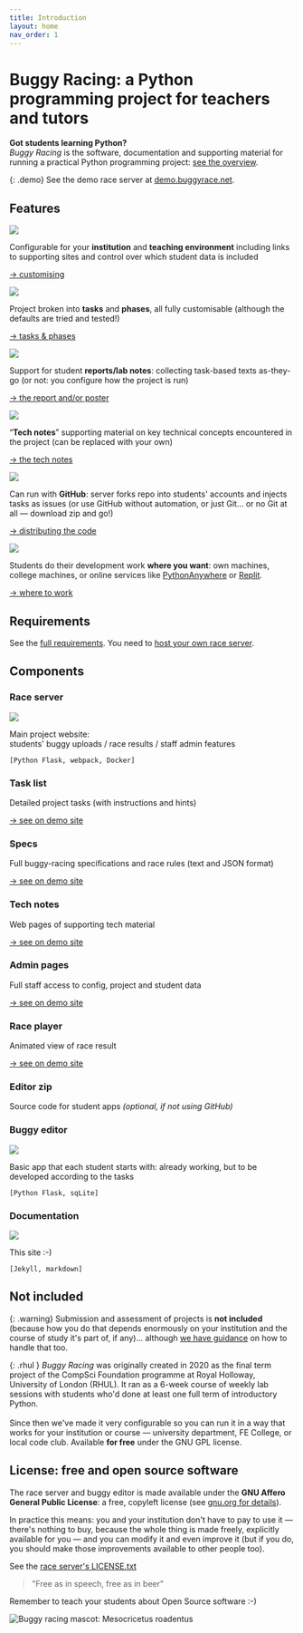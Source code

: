 ```yaml
---
title: Introduction
layout: home
nav_order: 1
---
```


# Buggy Racing: a Python programming project for teachers and tutors


**Got students learning Python?**  
_Buggy Racing_ is the software, documentation and supporting material for
running a practical Python programming project:
[see the overview](overview).


{: .demo}
See the demo race server at [demo.buggyrace.net]({{site.content.demo_url}}).

<div class="callout">
  <h2 id="features">Features</h2>
<div class="two-cols">
  <div class="item-card">
    <img class="decal" src="/docs/img/feature-institution.png" />
    <p>
      Configurable for your <strong>institution</strong>
      and <strong>teaching environment</strong>
      including links to supporting sites and control over
      which student data is included
    </p>
    <p class="item-footer">
      <a href="customising">&rarr;&nbsp;customising</a>
    </p>
  </div>
  <div class="item-card">
    <img class="decal" src="/docs/img/feature-tasks.png" />
    <p>
      Project broken into <strong>tasks</strong> and
      <strong>phases</strong>, all fully customisable
      (although the defaults are tried and tested!)
    </p>
    <p class="item-footer">
      <a href="teaching/tasks-and-phases.html">&rarr;&nbsp;tasks&nbsp;&amp;&nbsp;phases</a>
    </p>
  </div>
  <div class="item-card">
    <img class="decal" src="/docs/img/feature-notes.png" />
    <p>
      Support for student <strong>reports/lab notes</strong>: collecting
      task-based texts as-they-go (or not: you configure how the project is run)
    </p>
    <p class="item-footer">
      <a href="teaching/report-and-poster">&rarr;&nbsp;the&nbsp;report and/or poster</a>
    </p>
  </div>
  <div class="item-card">
    <img class="decal" src="/docs/img/feature-tech-note.png" />
    <p>
      “<strong>Tech notes</strong>” supporting material on key technical
      concepts encountered in the project (can be replaced with your own)
    </p>
    <p class="item-footer">
      <a href="static-content/tech-notes">&rarr;&nbsp;the&nbsp;tech&nbsp;notes</a>
    </p>
  </div>
  <div class="item-card">
    <img class="decal" src="/docs/img/feature-github.png" />
    <p>
      Can run with <strong>GitHub</strong>:
      server forks repo into students' accounts and injects tasks as
      issues (or use GitHub without automation, or just Git... or no
      Git at all — download zip and go!)
    </p>
    <p class="item-footer">
      <a href="buggy-editor/distributing-the-code">&rarr;&nbsp;distributing&nbsp;the&nbsp;code</a>
    </p>
  </div>
  <div class="item-card">
    <img class="decal" src="/docs/img/feature-work.png" />
    <p>
      Students do their development work <strong>where you want</strong>:
      own machines, college machines, or online
services like <a href="buggy-editor/running-pythonanywhere">PythonAnywhere</a> or
<a href="buggy-editor/running-replit">Replit</a>.
    </p>
    <p class="item-footer">
      <a href="buggy-editor/running-where">&rarr;&nbsp;where&nbsp;to&nbsp;work</a>
    </p>
  </div>
</div>
</div>

## Requirements

See the [full requirements](overview/requirements). You need to
[host your own race server](hosting).

## Components

<div class="two-cols" style="align-items:flex-start">
  <div class="item-card component-server">
    <h3>Race server</h3>
    <p class="item-img">
      <img src="/docs/img/screenshots/thumb-server.png">
    </p>
    <p>
      Main project website:<br>
      students' buggy uploads
      / race results
      / staff admin features
    </p>
    <p class="item-footer">
      <code>[Python Flask, webpack, Docker]</code>
    </p>
    <div class="item-card">
      <h3>Task list</h3>
      <p>
        Detailed project tasks
        (with instructions and hints)
      </p>
      <p class="item-footer">
        <a href="{{site.content.demo_url}}/project/tasks">&rarr;&nbsp;see&nbsp;on&nbsp;demo&nbsp;site</a>
      </p>
    </div>
    <div class="item-card">
      <h3>Specs</h3>
      <p>
        Full buggy-racing specifications and
        race rules (text and JSON format)
      </p>
      <p class="item-footer">
        <a href="{{site.content.demo_url}}/specs">&rarr;&nbsp;see&nbsp;on&nbsp;demo&nbsp;site</a>
      </p>
    </div>
    <div class="item-card">
      <h3>Tech notes</h3>
      <p>
        Web pages of supporting tech material
      </p>
      <p class="item-footer">
        <a href="{{site.content.demo_url}}/tech-notes">&rarr;&nbsp;see&nbsp;on&nbsp;demo&nbsp;site</a>
      </p>
    </div>
    <div class="item-card">
      <h3>Admin pages</h3>
      <p>
        Full staff access to config, project
        and student data
      </p>
      <p class="item-footer">
        <a href="{{site.content.demo_url}}/admin">&rarr;&nbsp;see&nbsp;on&nbsp;demo&nbsp;site</a>
      </p>
    </div>
    <div class="item-card">
      <h3>Race player</h3>
      <p>
        Animated view of race result
      </p>
      <p class="item-footer">
        <a href="{{site.content.demo_url}}/races/{{site.content.demo_race_id}}/replay#replay">&rarr;&nbsp;see&nbsp;on&nbsp;demo&nbsp;site</a>
      </p>
    </div>
    <div class="item-card">
      <h3>Editor zip</h3>
      <p>
        Source code for student apps
        <em>(optional, if not using GitHub)</em>
      </p>
    </div>
  </div>
<div class="flex-holder">
  <div class="item-card component-editor">
    <h3>Buggy editor</h3>
    <p class="item-img">
      <img src="/docs/img/screenshots/thumb-editor.png">
    </p>
    <p>
      Basic app that each student starts with:
      already working, but to be developed
      according to the tasks
    </p>
    <p class="item-footer">
      <code>[Python Flask, sqLite]</code>
    </p>
  </div>
  <div class="item-card component-docs">
    <h3>Documentation</h3>
    <p class="item-img">
      <img src="/docs/img/screenshots/thumb-about.png">
    </p>
    <p>
      This site :-)
    </p>
    <p class="item-footer">
      <code>[Jekyll, markdown]</code>
    </p>
  </div>
</div>
</div>

## Not included

{: .warning}
Submission and assessment of projects is **not included** (because how you do
that depends enormously on your institution and the course of study it's part
of, if any)... although [we have guidance](teaching) on how to handle that too.


{: .rhul  }
_Buggy Racing_ was originally created in 2020 as the final term project of the
CompSci Foundation programme at Royal Holloway, University of London (RHUL). It
ran as a 6-week course of weekly lab sessions with students who'd done at least
one full term of introductory Python.  
<br>
Since then we've made it very configurable so you can run it in a way that works
for your institution or course — university department, FE College, or local
code club. Available **for free** under the GNU GPL license.

## License: free and open source software

The race server and buggy editor is made available under the **GNU Affero
General Public License**: a free, copyleft license (see [gnu.org for
details](http://www.gnu.org/licenses/)).

In practice this means: you and your institution don't have to pay to use it
— there's nothing to buy, because the whole thing is made freely, explicitly
available for you — and you can modify it and even improve it (but if you
do, you should make those improvements available to other people too).

See the [race server's LICENSE.txt](https://github.com/buggyrace/buggy-race-server/LICENSE.txt)

> "Free as in speech, free as in beer"

Remember to teach your students about Open Source software :-)

![Buggy racing mascot: Mesocricetus roadentus](/docs/img/rene-hamster-1.png)


